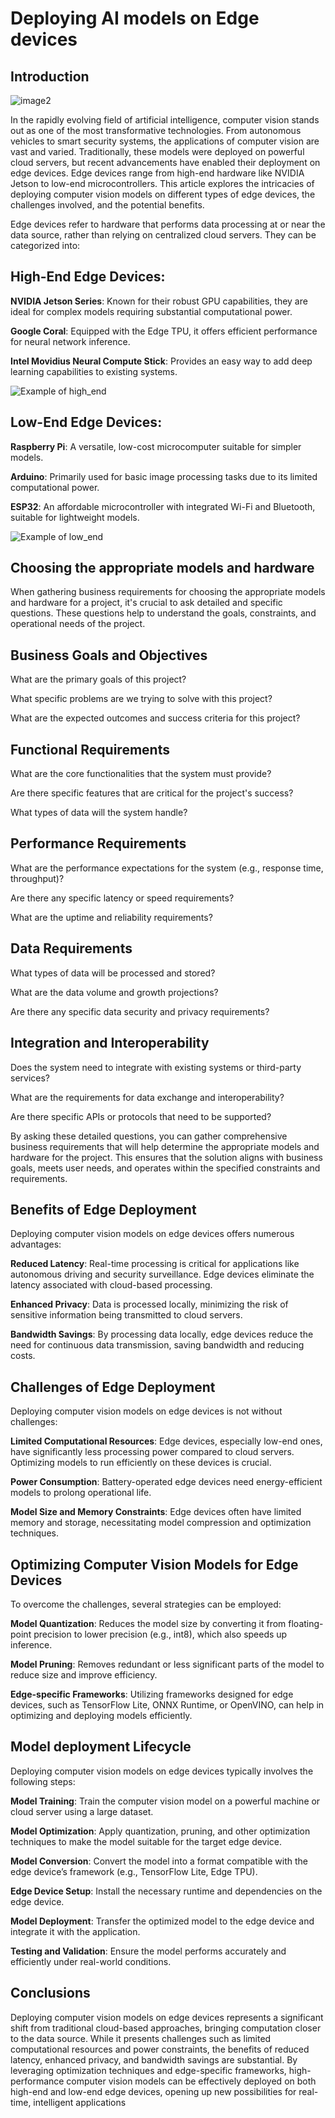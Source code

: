 # Deploying AI models on Edge devices

## Introduction

![image2](assets/Ai_fram.png)

In the rapidly evolving field of artificial intelligence, computer vision stands out as one of the most transformative technologies. From autonomous vehicles to smart security systems, the applications of computer vision are vast and varied. Traditionally, these models were deployed on powerful cloud servers, but recent advancements have enabled their deployment on edge devices. Edge devices range from high-end hardware like NVIDIA Jetson to low-end microcontrollers. This article explores the intricacies of deploying computer vision models on different types of edge devices, the challenges involved, and the potential benefits.

Edge devices refer to hardware that performs data processing at or near the data source, rather than relying on centralized cloud servers. They can be categorized into:

## High-End Edge Devices:

**NVIDIA Jetson Series**: Known for their robust GPU capabilities, they are ideal for complex models requiring substantial computational power.

**Google Coral**: Equipped with the Edge TPU, it offers efficient performance for neural network inference.

**Intel Movidius Neural Compute Stick**: Provides an easy way to add deep learning capabilities to existing systems.

![Example of high_end](assets/nvidia.png)

## Low-End Edge Devices:

**Raspberry Pi**: A versatile, low-cost microcomputer suitable for simpler models.

**Arduino**: Primarily used for basic image processing tasks due to its limited computational power.

**ESP32**: An affordable microcontroller with integrated Wi-Fi and Bluetooth, suitable for lightweight models.

![Example of low_end](assets/mcu.png)


## Choosing the appropriate models and hardware

When gathering business requirements for choosing the appropriate models and hardware for a project, it's crucial to ask detailed and specific questions. These questions help to understand the goals, constraints, and operational needs of the project.


## Business Goals and Objectives

What are the primary goals of this project?

What specific problems are we trying to solve with this project?

What are the expected outcomes and success criteria for this project?

## Functional Requirements

What are the core functionalities that the system must provide?

Are there specific features that are critical for the project's success?

What types of data will the system handle?

## Performance Requirements

What are the performance expectations for the system (e.g., response time, throughput)?

Are there any specific latency or speed requirements?

What are the uptime and reliability requirements?


## Data Requirements

What types of data will be processed and stored?

What are the data volume and growth projections?

Are there any specific data security and privacy requirements?

## Integration and Interoperability

Does the system need to integrate with existing systems or third-party services?

What are the requirements for data exchange and interoperability?

Are there specific APIs or protocols that need to be supported?

By asking these detailed questions, you can gather comprehensive business requirements that will help determine the appropriate models and hardware for the project. This ensures that the solution aligns with business goals, meets user needs, and operates within the specified constraints and requirements.

## Benefits of Edge Deployment

Deploying computer vision models on edge devices offers numerous advantages:

**Reduced Latency**: Real-time processing is critical for applications like autonomous driving and security surveillance. Edge devices eliminate the latency associated with cloud-based processing.

**Enhanced Privacy**: Data is processed locally, minimizing the risk of sensitive information being transmitted to cloud servers.

**Bandwidth Savings**: By processing data locally, edge devices reduce the need for continuous data transmission, saving bandwidth and reducing costs.

## Challenges of Edge Deployment

Deploying computer vision models on edge devices is not without challenges:

**Limited Computational Resources**: Edge devices, especially low-end ones, have significantly less processing power compared to cloud servers. Optimizing models to run efficiently on these devices is crucial.

**Power Consumption**: Battery-operated edge devices need energy-efficient models to prolong operational life.

**Model Size and Memory Constraints**: Edge devices often have limited memory and storage, necessitating model compression and optimization techniques.

## Optimizing Computer Vision Models for Edge Devices

To overcome the challenges, several strategies can be employed:

**Model Quantization**: Reduces the model size by converting it from floating-point precision to lower precision (e.g., int8), which also speeds up inference.

**Model Pruning**: Removes redundant or less significant parts of the model to reduce size and improve efficiency.

**Edge-specific Frameworks**: Utilizing frameworks designed for edge devices, such as TensorFlow Lite, ONNX Runtime, or OpenVINO, can help in optimizing and deploying models efficiently.


## Model deployment Lifecycle

Deploying computer vision models on edge devices typically involves the following steps:

**Model Training**: Train the computer vision model on a powerful machine or cloud server using a large dataset.

**Model Optimization**: Apply quantization, pruning, and other optimization techniques to make the model suitable for the target edge device.

**Model Conversion**: Convert the model into a format compatible with the edge device’s framework (e.g., TensorFlow Lite, Edge TPU).

**Edge Device Setup**: Install the necessary runtime and dependencies on the edge device.

**Model Deployment**: Transfer the optimized model to the edge device and integrate it with the application.

**Testing and Validation**: Ensure the model performs accurately and efficiently under real-world conditions.


## Conclusions

Deploying computer vision models on edge devices represents a significant shift from traditional cloud-based approaches, bringing computation closer to the data source. While it presents challenges such as limited computational resources and power constraints, the benefits of reduced latency, enhanced privacy, and bandwidth savings are substantial. By leveraging optimization techniques and edge-specific frameworks, high-performance computer vision models can be effectively deployed on both high-end and low-end edge devices, opening up new possibilities for real-time, intelligent applications